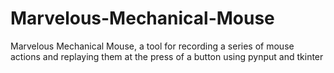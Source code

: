 # Marvelous-Mechanical-Mouse
Marvelous Mechanical Mouse, a tool for recording a series of mouse actions and replaying them at the press of a button using pynput and tkinter